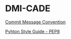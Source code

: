 # DMI-CADE

[Commit Message Convention](https://github.com/DMI-CADE/dmicade-main/wiki/Commit-Message-Convention)

[Pyhton Style Guide - PEP8](https://www.python.org/dev/peps/pep-0008/)
